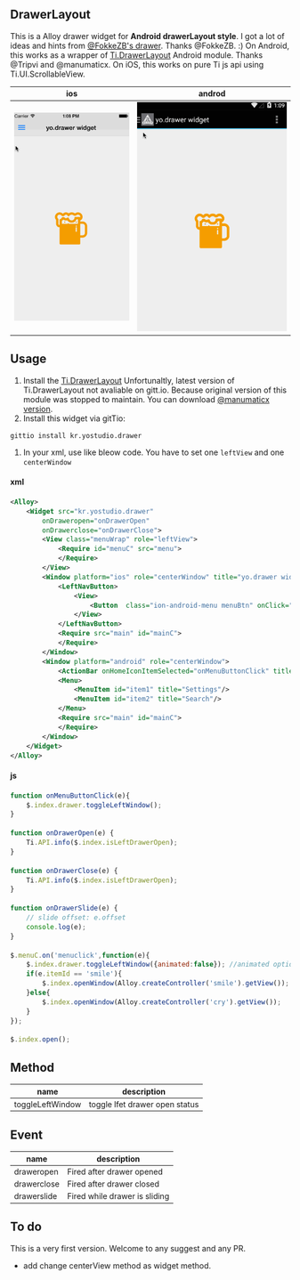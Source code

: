 ## DrawerLayout
This is a Alloy drawer widget for **Android drawerLayout style**.
I got a lot of ideas and hints from [@FokkeZB's drawer](https://github.com/FokkeZB/nl.fokkezb.drawer). Thanks  @FokkeZB. :)
On Android, this works as a wrapper of [Ti.DrawerLayout](https://github.com/manumaticx/Ti.DrawerLayout) Android module. Thanks @Tripvi and @manumaticx.
On iOS, this works on pure Ti js api using Ti.UI.ScrollableView.

ios | androd
-- | --
![ios ScreenShoot](screenshot_ios.gif) | ![android ScreenShoot](screenshot_android.gif)

## Usage
1. Install the [Ti.DrawerLayout](https://github.com/manumaticx/Ti.DrawerLayout)
Unfortunaltly, latest version of Ti.DrawerLayout not avaliable on gitt.io. Because original version of this module was stopped to maintain. You can download [@manumaticx version](https://github.com/manumaticx/Ti.DrawerLayout/tree/master/dist).
1. Install this widget via gitTio:
```
gittio install kr.yostudio.drawer
```
1. In your xml, use like bleow code. You have to set one `leftView` and one `centerWindow`

#### xml
```xml
<Alloy>
	<Widget src="kr.yostudio.drawer"
    	onDraweropen="onDrawerOpen"
		onDrawerclose="onDrawerClose">
		<View class="menuWrap" role="leftView">
			<Require id="menuC" src="menu">
			</Require>
		</View>
		<Window platform="ios" role="centerWindow" title="yo.drawer widget">
			<LeftNavButton>
				<View>
					<Button  class="ion-android-menu menuBtn" onClick="onMenuButtonClick"/>
				</View>
			</LeftNavButton>
			<Require src="main" id="mainC">
			</Require>
		</Window>
		<Window platform="android" role="centerWindow">
		    <ActionBar onHomeIconItemSelected="onMenuButtonClick" title="yo.drawer widget" ></ActionBar>
			<Menu>
				<MenuItem id="item1" title="Settings"/>
				<MenuItem id="item2" title="Search"/>
			</Menu>
			<Require src="main" id="mainC">
			</Require>
		</Window>
	</Widget>
</Alloy>
```

#### js
```javascript
function onMenuButtonClick(e){
    $.index.drawer.toggleLeftWindow();
}

function onDrawerOpen(e) {
    Ti.API.info($.index.isLeftDrawerOpen);
}

function onDrawerClose(e) {
    Ti.API.info($.index.isLeftDrawerOpen);
}

function onDrawerSlide(e) {
    // slide offset: e.offset
    console.log(e);
}

$.menuC.on('menuclick',function(e){
    $.index.drawer.toggleLeftWindow({animated:false}); //animated option only work on ios
    if(e.itemId == 'smile'){
        $.index.openWindow(Alloy.createController('smile').getView());
    }else{
        $.index.openWindow(Alloy.createController('cry').getView());
    }
});

$.index.open();
```
## Method 
name | description
---- | -----------
toggleLeftWindow | toggle lfet drawer open status

## Event
name | description
---- | -----------
draweropen | Fired after drawer opened
drawerclose | Fired after drawer closed
drawerslide | Fired while drawer is sliding

## To do
This is a very first version. Welcome to any suggest and any PR.
- add change centerView method as widget method.